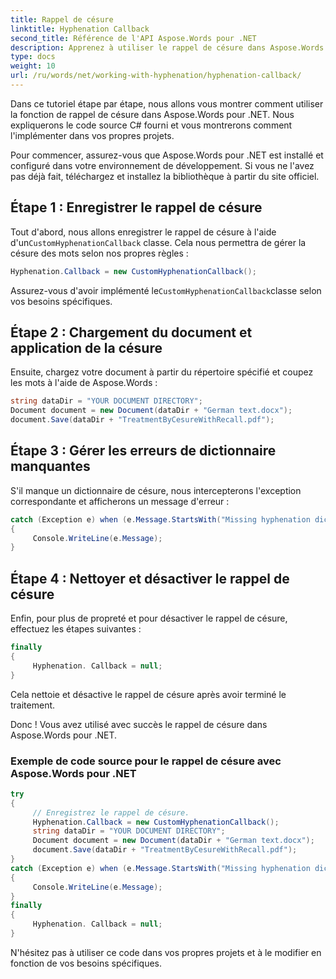 ```yaml
---
title: Rappel de césure
linktitle: Hyphenation Callback
second_title: Référence de l'API Aspose.Words pour .NET
description: Apprenez à utiliser le rappel de césure dans Aspose.Words pour .NET pour gérer la césure des mots.
type: docs
weight: 10
url: /ru/words/net/working-with-hyphenation/hyphenation-callback/
---
```


Dans ce tutoriel étape par étape, nous allons vous montrer comment utiliser la fonction de rappel de césure dans Aspose.Words pour .NET. Nous expliquerons le code source C# fourni et vous montrerons comment l'implémenter dans vos propres projets.

Pour commencer, assurez-vous que Aspose.Words pour .NET est installé et configuré dans votre environnement de développement. Si vous ne l'avez pas déjà fait, téléchargez et installez la bibliothèque à partir du site officiel.

## Étape 1 : Enregistrer le rappel de césure

 Tout d'abord, nous allons enregistrer le rappel de césure à l'aide d'un`CustomHyphenationCallback` classe. Cela nous permettra de gérer la césure des mots selon nos propres règles :

```csharp
Hyphenation.Callback = new CustomHyphenationCallback();
```

 Assurez-vous d'avoir implémenté le`CustomHyphenationCallback`classe selon vos besoins spécifiques.

## Étape 2 : Chargement du document et application de la césure

Ensuite, chargez votre document à partir du répertoire spécifié et coupez les mots à l'aide de Aspose.Words :

```csharp
string dataDir = "YOUR DOCUMENT DIRECTORY";
Document document = new Document(dataDir + "German text.docx");
document.Save(dataDir + "TreatmentByCesureWithRecall.pdf");
```

## Étape 3 : Gérer les erreurs de dictionnaire manquantes

S'il manque un dictionnaire de césure, nous intercepterons l'exception correspondante et afficherons un message d'erreur :

```csharp
catch (Exception e) when (e.Message.StartsWith("Missing hyphenation dictionary"))
{
     Console.WriteLine(e.Message);
}
```

## Étape 4 : Nettoyer et désactiver le rappel de césure

Enfin, pour plus de propreté et pour désactiver le rappel de césure, effectuez les étapes suivantes :

```csharp
finally
{
     Hyphenation. Callback = null;
}
```

Cela nettoie et désactive le rappel de césure après avoir terminé le traitement.

Donc ! Vous avez utilisé avec succès le rappel de césure dans Aspose.Words pour .NET.

### Exemple de code source pour le rappel de césure avec Aspose.Words pour .NET

```csharp
try
{
	 // Enregistrez le rappel de césure.
	 Hyphenation.Callback = new CustomHyphenationCallback();
	 string dataDir = "YOUR DOCUMENT DIRECTORY";
	 Document document = new Document(dataDir + "German text.docx");
	 document.Save(dataDir + "TreatmentByCesureWithRecall.pdf");
}
catch (Exception e) when (e.Message.StartsWith("Missing hyphenation dictionary"))
{
	 Console.WriteLine(e.Message);
}
finally
{
	 Hyphenation. Callback = null;
}

```

N'hésitez pas à utiliser ce code dans vos propres projets et à le modifier en fonction de vos besoins spécifiques.